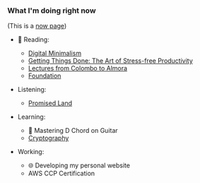 ### What I'm doing right now

(This is a [now page](https://sive.rs/nowff))

- 📘 Reading:
  -  [Digital Minimalism](https://amzn.to/3iE0TNh)
  -  [Getting Things Done: The Art of Stress-free Productivity](https://amzn.to/3gjJTf0)
  -  [Lectures from Colombo to Almora](https://amzn.to/2TjcVD0)
  -  [Foundation](https://amzn.to/3wLWJHR)
-  Listening:
   -  [Promised Land](https://amzn.to/2Uf9TQs)

- Learning:
  - 🎸 Mastering D Chord on Guitar
  - [Cryptography](https://www.coursera.org/learn/crypto)
  
- Working:
  - 🌐 Developing my personal website 
  - AWS CCP Certification